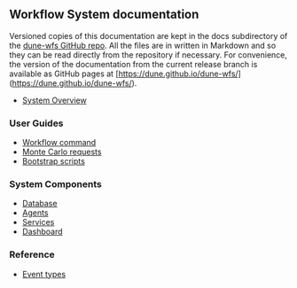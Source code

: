 ## Workflow System documentation

Versioned copies of this documentation are kept in the docs subdirectory
of the [dune-wfs GitHub repo](https://github.com/DUNE/dune-wfs/). All the
files are in written in Markdown and so they can be read directly from the 
repository
if necessary. For convenience, the version of the documentation from the 
current release branch is available as GitHub pages at 
[https://dune.github.io/dune-wfs/]
(https://dune.github.io/dune-wfs/).

- [System Overview](overview.md)

### User Guides

- [Workflow command](workflow-command.md)
- [Monte Carlo requests](monte-carlo.md)
- [Bootstrap scripts](bootstrap-scripts.md)

### System Components

- [Database](database.md)
- [Agents](agents.md)
- [Services](services.md)
- [Dashboard](dashboard.md)

### Reference 

- [Event types](event-types.md)
